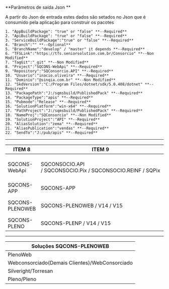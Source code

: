 **Parâmetros de saída Json **

A partir do Json de entrada estes dados são setados no Json que é consumido pela aplicação para
construir os pacotes

    1. "AppBuildPackage": "true" or "false" **--Required**
    2. "ApiBuildPackage": "true" or "false" **--Required**
    3. "ServiceBuildPackage":"true" or "false" **--Required**
    4. "Branch":"" **--Optional**
    5. "BranchName":"develop" / "master" it depends **--Required**
    6. "TFSLink":"https://tfs.seniorsolution.com.br/Consorcio" **--Non Modified**
    7. "TagGit":"_git" **--Non Modified**
    8. "Project":"SQCONS-WebApi" **--Required**
    9. "Repository":"SQConsorcio.API" **--Required**
    10. "Usuario":"inacio.oliveira" **--Required**
    11. "Dominio":"@sinqia.com.br" **--Non Modified**
    12. "SkdVersion":"C:/Program Files/dotnet/sdk/5.0.408/dotnet" **--Required**
    13. "PackagePath":"J:/sqmsbuild/PublishedPack" **--Required**
    14. "PackageType":"apis" **--Required**
    15. "Pubmode":"Release" **--Required**
    16. "SolutionPlatform":"win-x64" **--Required**
    17. "PathProject":"J:/sqmsbuild/PublishedPack" **--Required**
    18. "NameProj":"SQConsorcio" **--Non Modified**
    19. "SolutionProject":"API" **--Required**
    20. "AliasSolution":"zema" **--Required**
    21. "AliasPublication":"vendas" **--Required**
    22. "SendTo":"J:/pub/apis" **--Required**

---

| ITEM 8          | ITEM 9                                                          | ITEM 19                                                   |
| --------------- | --------------------------------------------------------------- | --------------------------------------------------------- |
| SQCONS-WebApi   | SQCONSOCIO.API / SQCONSOCIO.Pix / SQCONSOCIO.REINF / SQPix | API / APIVENDAS / APICONSORCIADO / SERVICE / CONFIGURADOR |
| SQCONS-APP      | SQCONS-APP                                                      | **Non Required**                                    |
| SQCONS-PLENOWEB | SQCONS-PLENOWEB / V14 / V15                                     | Consulte na tabela de soluções dispoíveis abaixo       |
| SQCONS-PLENO    | SQCONS-PLENP / V14 / V15                                        |                                                           |

---

| Soluções SQCONS-PLENOWEB                    |
| ---------------------------------------------- |
| PlenoWeb                                       |
| Webconsorciado(Demais Clientes)/WebConsorciado |
| Silveright/Torresan                            |
| Pleno/Pleno                                    |
